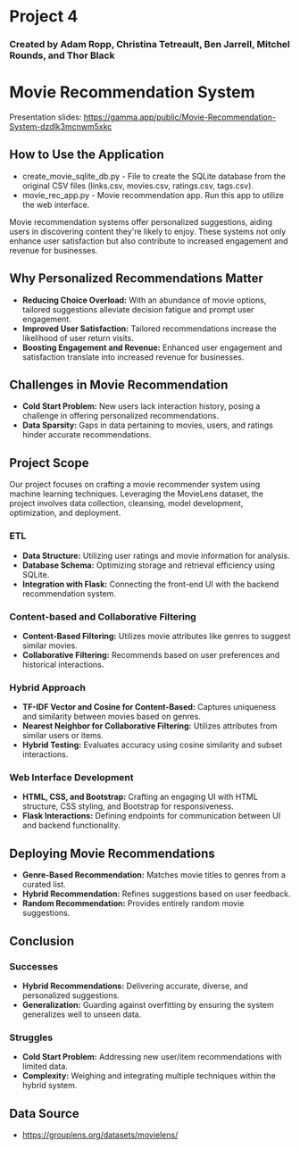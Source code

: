 # Project 4
### Created by Adam Ropp, Christina Tetreault, Ben Jarrell, Mitchel Rounds, and Thor Black
# Movie Recommendation System

Presentation slides: https://gamma.app/public/Movie-Recommendation-System-dzdlk3mcnwm5xkc

## How to Use the Application
* create_movie_sqlite_db.py - File to create the SQLite database from the original CSV files (links.csv, movies.csv, ratings.csv, tags.csv).
* movie_rec_app.py - Movie recommendation app. Run this app to utilize the web interface.

Movie recommendation systems offer personalized suggestions, aiding users in discovering content they're likely to enjoy. These systems not only enhance user satisfaction but also contribute to increased engagement and revenue for businesses.

## Why Personalized Recommendations Matter

- **Reducing Choice Overload:** With an abundance of movie options, tailored suggestions alleviate decision fatigue and prompt user engagement.
- **Improved User Satisfaction:** Tailored recommendations increase the likelihood of user return visits.
- **Boosting Engagement and Revenue:** Enhanced user engagement and satisfaction translate into increased revenue for businesses.

## Challenges in Movie Recommendation

- **Cold Start Problem:** New users lack interaction history, posing a challenge in offering personalized recommendations.
- **Data Sparsity:** Gaps in data pertaining to movies, users, and ratings hinder accurate recommendations.

## Project Scope

Our project focuses on crafting a movie recommender system using machine learning techniques. Leveraging the MovieLens dataset, the project involves data collection, cleansing, model development, optimization, and deployment.

### ETL

- **Data Structure:** Utilizing user ratings and movie information for analysis.
- **Database Schema:** Optimizing storage and retrieval efficiency using SQLite.
- **Integration with Flask:** Connecting the front-end UI with the backend recommendation system.

### Content-based and Collaborative Filtering

- **Content-Based Filtering:** Utilizes movie attributes like genres to suggest similar movies.
- **Collaborative Filtering:** Recommends based on user preferences and historical interactions.

### Hybrid Approach

- **TF-IDF Vector and Cosine for Content-Based:** Captures uniqueness and similarity between movies based on genres.
- **Nearest Neighbor for Collaborative Filtering:** Utilizes attributes from similar users or items.
- **Hybrid Testing:** Evaluates accuracy using cosine similarity and subset interactions.

### Web Interface Development

- **HTML, CSS, and Bootstrap:** Crafting an engaging UI with HTML structure, CSS styling, and Bootstrap for responsiveness.
- **Flask Interactions:** Defining endpoints for communication between UI and backend functionality.

## Deploying Movie Recommendations

- **Genre-Based Recommendation:** Matches movie titles to genres from a curated list.
- **Hybrid Recommendation:** Refines suggestions based on user feedback.
- **Random Recommendation:** Provides entirely random movie suggestions.

## Conclusion

### Successes

- **Hybrid Recommendations:** Delivering accurate, diverse, and personalized suggestions.
- **Generalization:** Guarding against overfitting by ensuring the system generalizes well to unseen data.

### Struggles

- **Cold Start Problem:** Addressing new user/item recommendations with limited data.
- **Complexity:** Weighing and integrating multiple techniques within the hybrid system.

## Data Source
* https://grouplens.org/datasets/movielens/
